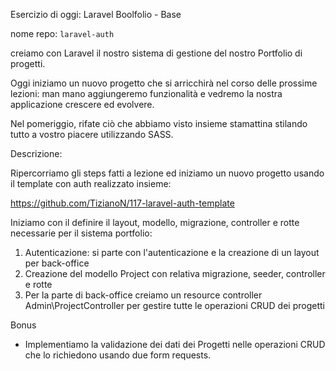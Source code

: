 Esercizio di oggi: Laravel Boolfolio - Base

nome repo: `laravel-auth`

creiamo con Laravel il nostro sistema di gestione del nostro Portfolio di progetti.

Oggi iniziamo un nuovo progetto che si arricchirà nel corso delle prossime lezioni: man mano aggiungeremo funzionalità e vedremo la nostra applicazione crescere ed evolvere.

Nel pomeriggio, rifate ciò che abbiamo visto insieme stamattina stilando tutto a vostro piacere utilizzando SASS.

Descrizione:

Ripercorriamo gli steps fatti a lezione ed iniziamo un nuovo progetto usando il template con auth realizzato insieme:

https://github.com/TizianoN/117-laravel-auth-template

Iniziamo con il definire il layout, modello, migrazione, controller e rotte necessarie per il sistema portfolio:

1. Autenticazione: si parte con l'autenticazione e la creazione di un layout per back-office
2. Creazione del modello Project con relativa migrazione, seeder, controller e rotte
3. Per la parte di back-office creiamo un resource controller Admin\ProjectController per gestire tutte le operazioni CRUD dei progetti

Bonus

-   Implementiamo la validazione dei dati dei Progetti nelle operazioni CRUD che lo richiedono usando due form requests.
